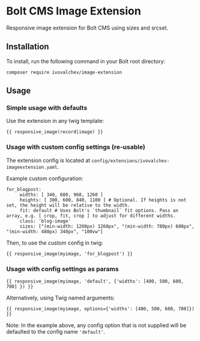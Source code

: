 # Bolt CMS Image Extension

Responsive image extension for Bolt CMS using sizes and srcset.

## Installation

To install, run the following command in your Bolt root directory:

```composer require ivovalchev/image-extension```

## Usage

### Simple usage with defaults

Use the extension in any twig template:

```{{ responsive_image(record|image) }}```

### Usage with custom config settings (re-usable)

The extension config is located at ```config/extensions/ivovalchev-imageextension.yaml```.

Example custom configuration:

```
for_blogpost:
     widths: [ 340, 680, 960, 1260 ]
     heights: [ 300, 600, 840, 1100 ] # Optional. If heights is not set, the height will be relative to the width.
     fit: default # Uses Bolt's `thumbnail` fit options. Pass an array, e.g. [ crop, fit, crop ] to adjust for different widths.
     class: 'blog-image'
     sizes: ["(min-width: 1260px) 1260px", "(min-width: 780px) 680px", "(min-width: 480px) 340px", "100vw"]
```

Then, to use the custom config in twig:

```
{{ responsive_image(myimage, 'for_blogpost') }}
```

### Usage with config settings as params

```
{{ responsive_image(myimage, 'default', {'widths': [400, 500, 600, 700] }) }}
```

Alternatively, using Twig named arguments:

```twig
{{ responsive_image(myimage, options={'widths': [400, 500, 600, 700]}) }}
```

Note: In the example above, any config option that is not supplied will be defaulted to the config name `'default'`.
